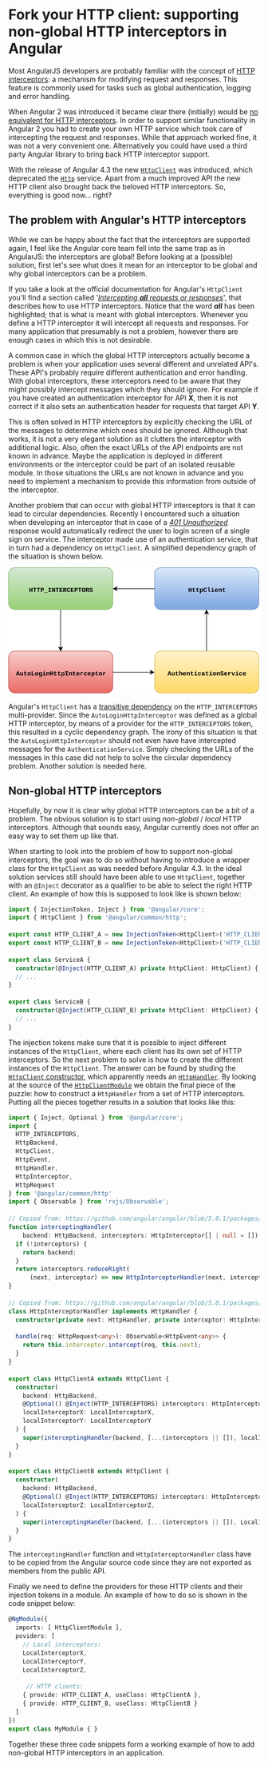 # Fork your HTTP client: supporting non-global HTTP interceptors in Angular

Most AngularJS developers are probably familiar with the concept of [HTTP interceptors](https://docs.angularjs.org/api/ng/service/$http): a mechanism for modifying request and responses.
This feature is commonly used for tasks such as global authentication, logging and error handling.

When Angular 2 was introduced it became clear there (initially) would be [no equivalent for HTTP interceptors](https://github.com/angular/angular/issues/2684).
In order to support similar functionality in Angular 2 you had to create your own HTTP service which took care of intercepting the request and responses.
While that approach worked fine, it was not a very convenient one.
Alternatively you could have used a third party Angular library to bring back HTTP interceptor support.

With the release of Angular 4.3 the new [`HttpClient`](https://angular.io/api/common/http/HttpClient) was introduced, which deprecated the [`Http`](https://v4.angular.io/api/http/Http) service.
Apart from a much improved API the new HTTP client also brought back the beloved HTTP interceptors.
So, everything is good now... right?

## The problem with Angular's HTTP interceptors

While we can be happy about the fact that the interceptors are supported again, I feel like the Angular core team fell into the same trap as in AngularJS: the interceptors are global!
Before looking at a (possible) solution, first let's see what does it mean for an interceptor to be global and why global interceptors can be a problem.

If you take a look at the official documentation for Angular's `HttpClient` you'll find a section called '[_Intercepting **all** requests or responses_](https://angular.io/guide/http#intercepting-all-requests-or-responses)', that describes how to use HTTP interceptors.
Notice that the word **_all_** has been highlighted; that is what is meant with global interceptors.
Whenever you define a HTTP interceptor it will intercept all requests and responses.
For many application that presumably is not a problem, however there are enough cases in which this is not desirable.

A common case in which the global HTTP interceptors actually become a problem is when your application uses several different and unrelated API's.
These API's probably require different authentication and error handling.
With global interceptors, these interceptors need to be aware that they might possibly intercept messages which they should ignore.
For example if you have created an authentication interceptor for API **X**, then it is not correct if it also sets an authentication header for requests that target API **Y**.

This is often solved in HTTP interceptors by explicitly checking the URL of the messages to determine which ones should be ignored.
Although that works, it is not a very elegant solution as it clutters the interceptor with additional logic.
Also, often the exact URLs of the API endpoints are not known in advance.
Maybe the application is deployed in different environments or the interceptor could be part of an isolated reusable module.
In those situations the URLs are not known in advance and you need to implement a mechanism to provide this information from outside of the interceptor.

Another problem that can occur with global HTTP interceptors is that it can lead to circular dependencies.
Recently I encountered such a situation when developing an interceptor that in case of a [_401 Unauthorized_](https://httpstatuses.com/401) response would automatically redirect the user to login screen of a single sign on service.
The interceptor made use of an authentication service, that in turn had a dependency on `HttpClient`.
A simplified dependency graph of the situation is shown below.

![Dependency graph diagram](dependency-diagram.svg)

Angular's `HttpClient` has a [transitive dependency](https://github.com/angular/angular/blob/5.0.1/packages/common/http/src/module.ts#L120-L127) on the `HTTP_INTERCEPTORS` multi-provider.
Since the `AutoLoginHttpInterceptor` was defined as a global HTTP interceptor, by means of a provider for the `HTTP_INTERCEPTORS` token, this resulted in a cyclic dependency graph.
The irony of this situation is that the `AutoLoginHttpInterceptor` should not even have have intercepted messages for the `AuthenticationService`.
Simply checking the URLs of the messages in this case did not help to solve the circular dependency problem.
Another solution is needed here.

## Non-global HTTP interceptors

Hopefully, by now it is clear why global HTTP interceptors can be a bit of a problem.
The obvious solution is to start using _non-global_ / _local_ HTTP interceptors.
Although that sounds easy, Angular currently does not offer an easy way to set them up like that.

When starting to look into the problem of how to support non-global interceptors, the goal was to do so without having to introduce a wrapper class for the `HttpClient` as was needed before Angular 4.3.
In the ideal solution services still should have been able to use `HttpClient`, together with an `@Inject` decorator as a qualifier to be able to select the right HTTP client.
An example of how this is supposed to look like is shown below:

```Typescript
import { InjectionToken, Inject } from '@angular/core';
import { HttpClient } from '@angular/common/http';

export const HTTP_CLIENT_A = new InjectionToken<HttpClient>('HTTP_CLIENT_A');
export const HTTP_CLIENT_B = new InjectionToken<HttpClient>('HTTP_CLIENT_B');

export class ServiceA {
  constructor(@Inject(HTTP_CLIENT_A) private httpClient: HttpClient) { }
  // ...
}

export class ServiceB {
  constructor(@Inject(HTTP_CLIENT_B) private httpClient: HttpClient) { }
  // ...
}
```

The injection tokens make sure that it is possible to inject different instances of the `HttpClient`, where each client has its own set of HTTP interceptors.
So the next problem to solve is how to create the different instances of the `HttpClient`.
The answer can be found by studing the [`HttpClient` constructor](https://github.com/angular/angular/blob/5.0.1/packages/common/http/src/client.ts#L64), which apparently needs an [`HttpHandler`](https://angular.io/api/common/http/HttpHandler).
By looking at the source of the [`HttpClientModule`](https://github.com/angular/angular/blob/5.0.1/packages/common/http/src/module.ts#L103-L135) we obtain the final piece of the puzzle: how to construct a `HttpHandler` from a set of HTTP interceptors.
Putting all the pieces together results in a solution that looks like this:

```TypeScript
import { Inject, Optional } from '@angular/core';
import {
  HTTP_INTERCEPTORS,
  HttpBackend,
  HttpClient,
  HttpEvent,
  HttpHandler,
  HttpInterceptor,
  HttpRequest
} from '@angular/common/http'
import { Observable } from 'rxjs/Observable';

// Copied from: https://github.com/angular/angular/blob/5.0.1/packages/common/http/src/module.ts#L28-L35
function interceptingHandler(
    backend: HttpBackend, interceptors: HttpInterceptor[] | null = []): HttpHandler {
  if (!interceptors) {
    return backend;
  }
  return interceptors.reduceRight(
      (next, interceptor) => new HttpInterceptorHandler(next, interceptor), backend);
}

// Copied from: https://github.com/angular/angular/blob/5.0.1/packages/common/http/src/interceptor.ts#L52-L58
class HttpInterceptorHandler implements HttpHandler {
  constructor(private next: HttpHandler, private interceptor: HttpInterceptor) {}

  handle(req: HttpRequest<any>): Observable<HttpEvent<any>> {
    return this.interceptor.intercept(req, this.next);
  }
}

export class HttpClientA extends HttpClient {
  constructor(
    backend: HttpBackend,
    @Optional() @Inject(HTTP_INTERCEPTORS) interceptors: HttpInterceptor[],
    localInterceptorX: LocalInterceptorX,
    localInterceptorY: LocalInterceptorY
  ) {
    super(interceptingHandler(backend, [...(interceptors || []), localInterceptorX, localInterceptorY]));
  }
}

export class HttpClientB extends HttpClient {
  constructor(
    backend: HttpBackend,
    @Optional() @Inject(HTTP_INTERCEPTORS) interceptors: HttpInterceptor[],
    localInterceptorZ: LocalInterceptorZ,
  ) {
    super(interceptingHandler(backend, [...(interceptors || []), LocalInterceptorZ]));
  }
}
```

The `interceptingHandler` function and `HttpInterceptorHandler` class have to be copied from the Angular source code since they are not exported as members from the public API.

Finally we need to define the providers for these HTTP clients and their injection tokens in a module.
An example of how to do so is shown in the code snippet below:

```Typescript
@NgModule({
  imports: [ HttpClientModule ],
  poviders: [
    // Local interceptors:
    LocalInterceptorX,
    LocalInterceptorY,
    LocalInterceptorZ,

     // HTTP clients:
    { provide: HTTP_CLIENT_A, useClass: HttpClientA },
    { provide: HTTP_CLIENT_B, useClass: HttpClientB }
  ]
})
export class MyModule { }
```

Together these three code snippets form a working example of how to add non-global HTTP interceptors in an application.
